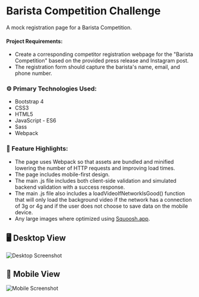 # Barista Competition Challenge

A mock registration page for a Barista Competition.

#### Project Requirements:

- Create a corresponding competitor registration webpage for the "Barista Competition" based on the provided press release and Instagram post.
- The registration form should capture the barista's name, email, and phone number.

### ⚙️ Primary Technologies Used:

- Bootstrap 4
- CSS3
- HTML5
- JavaScript - ES6
- Sass
- Webpack

### 📇 Feature Highlights:

- The page uses Webpack so that assets are bundled and minified lowering the number of HTTP requests and improving load times.
- The page includes mobile-first design.
- The main .js file includes both client-side validation and simulated backend validation with a success response.
- The main .js file also includes a loadVideoIfNetworkIsGood() function that will only load the background video
  if the network has a connection of 3g or 4g and if the user does not choose to save data on the mobile device.
- Any large images where optimized using [Squoosh.app](https://squoosh.app/).

## 🖥️ Desktop View

![Desktop Screenshot]()

## 📱 Mobile View

![Mobile Screenshot]()
